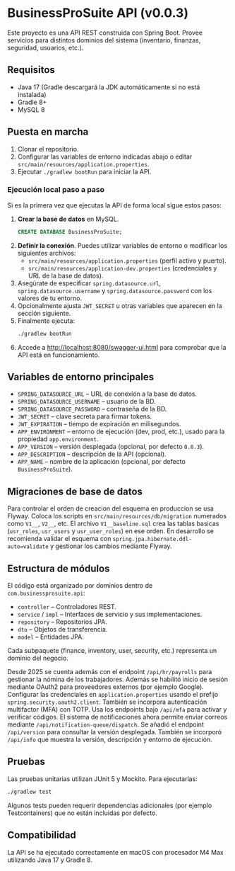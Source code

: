 # BusinessProSuite API (v0.0.3)

Este proyecto es una API REST construida con Spring Boot. Provee servicios para distintos dominios del sistema (inventario, finanzas, seguridad, usuarios, etc.).

## Requisitos

- Java 17 (Gradle descargará la JDK automáticamente si no está instalada)
- Gradle 8+
- MySQL 8

## Puesta en marcha

1. Clonar el repositorio.
2. Configurar las variables de entorno indicadas abajo o editar `src/main/resources/application.properties`.
3. Ejecutar `./gradlew bootRun` para iniciar la API.

### Ejecución local paso a paso

Si es la primera vez que ejecutas la API de forma local sigue estos pasos:

1. **Crear la base de datos** en MySQL.
   ```sql
   CREATE DATABASE BusinessProSuite;
   ```
2. **Definir la conexión**. Puedes utilizar variables de entorno o modificar los
   siguientes archivos:
   - `src/main/resources/application.properties` (perfil activo y puerto).
   - `src/main/resources/application-dev.properties` (credenciales y URL de la base de datos).
3. Asegúrate de especificar `spring.datasource.url`, `spring.datasource.username`
   y `spring.datasource.password` con los valores de tu entorno.
4. Opcionalmente ajusta `JWT_SECRET` u otras variables que aparecen en la sección
   siguiente.
5. Finalmente ejecuta:
   ```bash
   ./gradlew bootRun
   ```
6. Accede a <http://localhost:8080/swagger-ui.html> para comprobar que la API está
   en funcionamiento.

## Variables de entorno principales

- `SPRING_DATASOURCE_URL` – URL de conexión a la base de datos.
- `SPRING_DATASOURCE_USERNAME` – usuario de la BD.
- `SPRING_DATASOURCE_PASSWORD` – contraseña de la BD.
- `JWT_SECRET` – clave secreta para firmar tokens.
- `JWT_EXPIRATION` – tiempo de expiración en milisegundos.
- `APP_ENVIRONMENT` – entorno de ejecución (dev, prod, etc.),
  usado para la propiedad `app.environment`.
- `APP_VERSION` – versión desplegada (opcional, por defecto `0.0.3`).
- `APP_DESCRIPTION` – descripción de la API (opcional).
- `APP_NAME` – nombre de la aplicación (opcional, por defecto `BusinessProSuite`).

## Migraciones de base de datos

Para controlar el orden de creacion del esquema en produccion se usa Flyway.
Coloca los scripts en `src/main/resources/db/migration` numerados como `V1__`, `V2__`, etc.
El archivo `V1__baseline.sql` crea las tablas basicas (`usr_roles`, `usr_users` y `usr_user_roles`) en ese orden.
En desarrollo se recomienda validar el esquema con `spring.jpa.hibernate.ddl-auto=validate` y gestionar los cambios mediante Flyway.


## Estructura de módulos

El código está organizado por dominios dentro de `com.businessprosuite.api`:

- `controller` – Controladores REST.
- `service` / `impl` – Interfaces de servicio y sus implementaciones.
- `repository` – Repositorios JPA.
- `dto` – Objetos de transferencia.
- `model` – Entidades JPA.

Cada subpaquete (finance, inventory, user, security, etc.) representa un dominio del negocio.

Desde 2025 se cuenta además con el endpoint `/api/hr/payrolls` para gestionar la nómina de los trabajadores.
Además se habilitó inicio de sesión mediante OAuth2 para proveedores externos (por ejemplo Google). Configurar las credenciales en `application.properties` usando el prefijo `spring.security.oauth2.client`.
También se incorpora autenticación multifactor (MFA) con TOTP. Usa los endpoints bajo `/api/mfa` para activar y verificar códigos.
El sistema de notificaciones ahora permite enviar correos mediante `/api/notification-queue/dispatch`.
Se añadió el endpoint `/api/version` para consultar la versión desplegada.
También se incorporó `/api/info` que muestra la versión, descripción y entorno de ejecución.

## Pruebas

Las pruebas unitarias utilizan JUnit 5 y Mockito. Para ejecutarlas:

```bash
./gradlew test
```

Algunos tests pueden requerir dependencias adicionales (por ejemplo Testcontainers) que no están incluidas por defecto.

## Compatibilidad

La API se ha ejecutado correctamente en macOS con procesador M4 Max utilizando Java 17 y Gradle 8.
